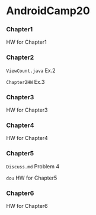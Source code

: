 # AndroidCamp20
### Chapter1
HW for Chapter1

### Chapter2
`ViewCount.java`  Ex.2

`Chapter2HW`   Ex.3

### Chapter3

HW for Chapter3

### Chapter4

HW for Chapter4

### Chapter5

`Discuss.md`	Problem 4

`dou`	HW for Chapter5

### Chapter6

HW for Chapter6